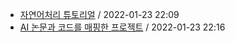 - [자연어처리 튜토리얼](https://github.com/codingpot/newsletter_awesome_articles/blob/main/archive/1/2022-01-23+nlp-tutorial-repo.yaml) / 2022-01-23 22:09
- [AI 논문과 코드를 매핑한 프로젝트](https://github.com/codingpot/newsletter_awesome_articles/blob/main/archive/1/2022-01-23+paper-code-mapping.yaml) / 2022-01-23 22:16
